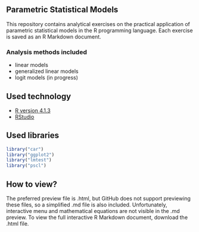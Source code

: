## Parametric Statistical Models
This repository contains analytical exercises on the practical application of parametric statistical models in the R programming language. Each exercise is saved as an R Markdown document.

### Analysis methods included
- linear models
- generalized linear models
- logit models (in progress)

## Used technology
- [R version 4.1.3](https://cran.r-project.org/src/base/R-4/)
- [RStudio](https://www.rstudio.com/)

## Used libraries
```r
library("car")
library("ggplot2")
library("lmtest")
library("pscl")
```

## How to view?
The preferred preview file is .html, but GitHub does not support previewing these files, so a simplified .md file is also included. Unfortunately, interactive menu and mathematical equations are not visible in the .md preview. To view the full interactive R Markdown document, download the .html file.
